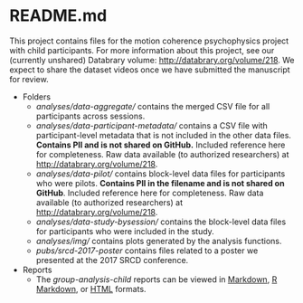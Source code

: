 # README.md

This project contains files for the motion coherence psychophysics project with child participants. For more information about this project, see our (currently unshared) Databrary volume: <http://databrary.org/volume/218>. We expect to share the dataset videos once we have submitted the manuscript for review.

- Folders
    - *analyses/data-aggregate/* contains the merged CSV file for all participants across sessions.
    - *analyses/data-participant-metadata/* contains a CSV file with participant-level metadata that is not included in the other data files. **Contains PII and is not shared on GitHub.** Included reference here for completeness. Raw data available (to authorized researchers) at <http://databrary.org/volume/218>.
    - *analyses/data-pilot/* contains block-level data files for participants who were pilots. **Contains PII in the filename and is not shared on GitHub**. Included reference here for completeness. Raw data available (to authorized researchers) at <http://databrary.org/volume/218>.
    - *analyses/data-study-bysession/* contains the block-level data files for participants who were included in the study.
    - *analyses/img/* contains plots generated by the analysis functions.
    - *pubs/srcd-2017-poster* contains files related to a poster we presented at the 2017 SRCD conference.
- Reports
    - The *group-analysis-child* reports can be viewed in [Markdown](group-analysis-child.md), [R Markdown](group-analysis-child.Rmd), or [HTML](group-analysis-child.html) formats.